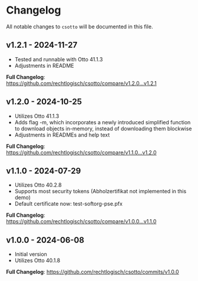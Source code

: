 # Changelog

All notable changes to `csotto` will be documented in this file.

## v1.2.1 - 2024-11-27
- Tested and runnable with Otto 41.1.3
- Adjustments in README

**Full Changelog**: https://github.com/rechtlogisch/csotto/compare/v1.2.0...v1.2.1

## v1.2.0 - 2024-10-25
- Utilizes Otto 41.1.3
- Adds flag -m, which incorporates a newly introduced simplified function to download objects in-memory, instead of downloading them blockwise
- Adjustments in READMEs and help text

**Full Changelog**: https://github.com/rechtlogisch/csotto/compare/v1.1.0...v1.2.0

## v1.1.0 - 2024-07-29
- Utilizes Otto 40.2.8
- Supports most security tokens (Abholzertifikat not implemented in this demo)
- Default certificate now: test-softorg-pse.pfx

**Full Changelog**: https://github.com/rechtlogisch/csotto/compare/v1.0.0...v1.1.0

## v1.0.0 - 2024-06-08
- Initial version
- Utilizes Otto 40.1.8

**Full Changelog**: https://github.com/rechtlogisch/csotto/commits/v1.0.0
